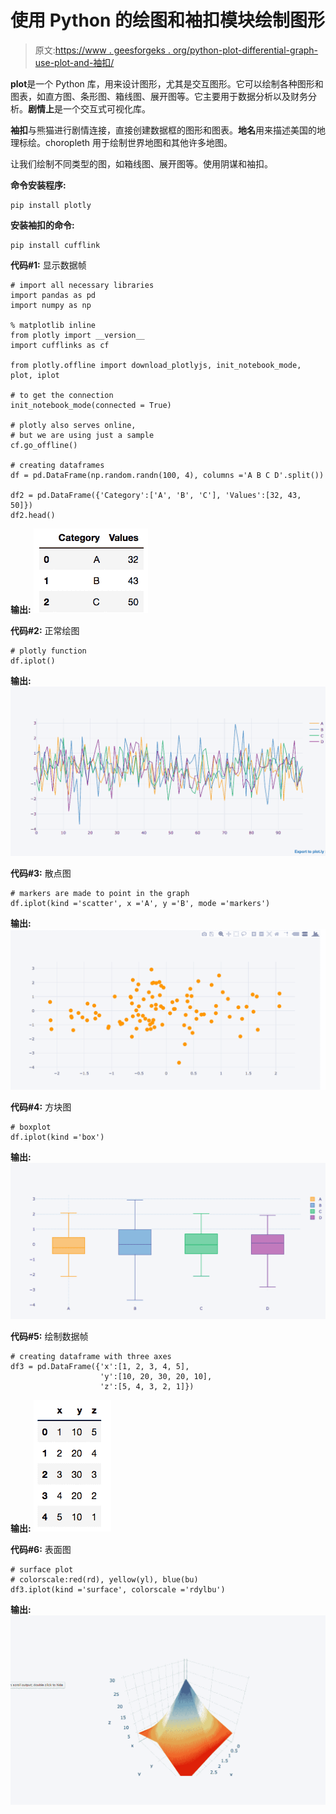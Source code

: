 # 使用 Python 的绘图和袖扣模块绘制图形

> 原文:[https://www . geesforgeks . org/python-plot-differential-graph-use-plot-and-袖扣/](https://www.geeksforgeeks.org/python-plot-different-graphs-using-plotly-and-cufflinks/)

**plot**是一个 Python 库，用来设计图形，尤其是交互图形。它可以绘制各种图形和图表，如直方图、条形图、箱线图、展开图等。它主要用于数据分析以及财务分析。**剧情上**是一个交互式可视化库。

**袖扣**与熊猫进行剧情连接，直接创建数据框的图形和图表。**地名**用来描述美国的地理标绘。choropleth 用于绘制世界地图和其他许多地图。

让我们绘制不同类型的图，如箱线图、展开图等。使用阴谋和袖扣。

**命令安装程序:**

```
pip install plotly 
```

**安装袖扣的命令:**

```
pip install cufflink
```

**代码#1:** 显示数据帧

```
# import all necessary libraries
import pandas as pd
import numpy as np

% matplotlib inline
from plotly import __version__
import cufflinks as cf

from plotly.offline import download_plotlyjs, init_notebook_mode, plot, iplot

# to get the connection
init_notebook_mode(connected = True)

# plotly also serves online,
# but we are using just a sample
cf.go_offline()

# creating dataframes
df = pd.DataFrame(np.random.randn(100, 4), columns ='A B C D'.split())

df2 = pd.DataFrame({'Category':['A', 'B', 'C'], 'Values':[32, 43, 50]})
df2.head()
```

**输出:**
![dataframe2](img/939ae59314b07e99f7c0d5a24ba9fda3.png)

**代码#2:** 正常绘图

```
# plotly function
df.iplot()
```

**输出:**
![graph](img/241240ae6477fa29fad6ab1390707848.png)

**代码#3:** 散点图

```
# markers are made to point in the graph
df.iplot(kind ='scatter', x ='A', y ='B', mode ='markers')
```

**输出:**
![marker](img/f1001292ab7bad492796a62381a27e3e.png)

**代码#4:** 方块图

```
# boxplot
df.iplot(kind ='box')
```

**输出:**
![box](img/c5d4788053b3cc958caafd4f19355e66.png)

**代码#5:** 绘制数据帧

```
# creating dataframe with three axes
df3 = pd.DataFrame({'x':[1, 2, 3, 4, 5],
                    'y':[10, 20, 30, 20, 10],
                    'z':[5, 4, 3, 2, 1]})
```

**输出:**
![dataframe](img/9d89205f65b5f26150f97b27bf79a193.png)

**代码#6:** 表面图

```
# surface plot
# colorscale:red(rd), yellow(yl), blue(bu)
df3.iplot(kind ='surface', colorscale ='rdylbu')
```

**输出:**
![graph](img/0b667f37bd002228badb9967e77c6a58.png)
